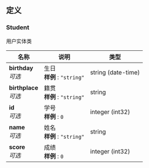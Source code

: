 
<a name="definitions"></a>
## 定义

<a name="student"></a>
### Student
用户实体类


|名称|说明|类型|
|---|---|---|
|**birthday**  <br>*可选*|生日  <br>**样例** : `"string"`|string (date-time)|
|**birthplace**  <br>*可选*|籍贯  <br>**样例** : `"string"`|string|
|**id**  <br>*可选*|学号  <br>**样例** : `0`|integer (int32)|
|**name**  <br>*可选*|姓名  <br>**样例** : `"string"`|string|
|**score**  <br>*可选*|成绩  <br>**样例** : `0`|integer (int32)|




